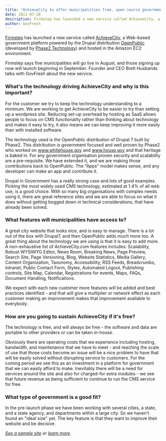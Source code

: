 ```yaml
---
title: "AchieveCity to offer municipalities free, open source government platforms"
date: 2011-07-28
description: Firmstep has launched a new service called AchieveCity, a Web-based government platform powered by the Drupal distribution OpenPublic (developed by Phase2 Technology) and hosted in the Amazon EC2 environment.
author: GovFresh
---
```




<a href="http://Firmstep.com">Firmstep</a> has launched a new service called <a href="http://AchieveCity.com">AchieveCity</a>, a Web-based government platform powered by the Drupal distribution <a href="http://www.google.com/url?sa=t&amp;source=web&amp;cd=1&amp;ved=0CCAQFjAA&amp;url=http%3A%2F%2Fopenpublicapp.com%2F&amp;rct=j&amp;q=OpenPublic&amp;ei=t6kxTq22OIvTiALLhtTDCA&amp;usg=AFQjCNH4CNttoX3x8PPaAuz7p8TapDOSTA&amp;cad=rja">OpenPublic</a> (developed by <a href="http://www.phase2technology.com/">Phase2 Technology</a>) and hosted in the Amazon EC2 environment.

Firmstep says five municipalities will go live in August, and those signing up now will launch beginning in September. Founder and CEO Brett Husbands talks with GovFresh about the new service.

<h3>What's the technology driving AchieveCity and why is this important?</h3>

For the customer we try to keep the technology understanding to a minimum. We are working to get AchieveCity to be easier to try than setting up a wordpress site. Reducing set-up overhead by hosting as SaaS allows people to focus on CMS functionality rather than thinking about technology and makes it easy to try, it also means we can keep improving it more easily than with installed software.

The technology used is the OpenPublic distribution of Drupal 7 built by Phase2. This distribution is government focused and well proven by Phase2 who worked on www.whitehouse.gov and www.house.gov and that heritage is baked in. For any government organisation proven security and scalability are a pre-requisite. We have extended it, and we are making those contributions back to OpenPublic. The "Apps" model makes sense, and any developer can make an app and contribute it.

Drupal in Government has a really strong case and lots of good examples. Picking the most widely used CMS technology, estimated at 1.4% of all web use, is a good choice. With so many big organisations with complex needs using it, there are great reference sites and we are able to focus on what it does without getting bogged down in technical considerations, that have already been solved.

<h3>What features will municipalities have access to?</h3>

A great city website that looks nice, and is easy to manage. There is a lot out of the box with Drupal7, and then OpenPublic adds much more too. A great thing about the technology we are using is that it is easy to add more. A non-exhaustive list of AchieveCity.com features includes: Scalability, Robust WYSIWYG Editor, News Room, Breaking News, Page Preview, Search Site, Page Versioning, Blog, Website Statistics, Media Gallery, Content Organization, Taxonomy, Accessibility, RSS Feeds, Breadcrumbs, Intranet, Public Contact Form, Styles, Automated Logout, Publishing controls, Site Map, Calendar, Registrations for events, Maps, FAQs, Document Handling, Notifications.

We expect with each new customer more features will be added and best practices identified - and that will give a multiplier or network effect as each customer making an improvement makes that improvement available to everybody.

<h3>How are you going to sustain AchieveCity if it's free?</h3>

The technology is free, and will always be free - the software and data are portable to other providers or can be taken in-house. 

Obviously there are operating costs that we experience including hosting, bandwidth, and maintenance that we have to meet - and reaching the scale of use that those costs become an issue will be a nice problem to have that will be easily solved without disrupting service to customers. For the coming period we see this as an investment in a platform for government that we can easily afford to make. Inevitably there will be a need for services around the site and also for charged-for extra modules - we see that future revenue as being sufficient to continue to run the CMS service for free.

<h3>What type of government is a good fit?</h3>

In the pre-launch phase we have been working with several cities, a state, and a state agency, and departments within a large city. So we haven't found an "ideal size" yet. The key feature is that they want to improve their website and be decisive.

<em><a href="http://us.achievecity.com/">See a sample site</a> or <a href="http://www.achievecity.com/faq">learn more</a>.</em>

